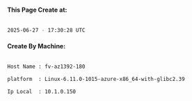 
   
#### This Page Create at:

```bash

2025-06-27 - 17:30:28 UTC

```

#### Create By Machine:

```bash

Host Name : fv-az1392-180

platform  : Linux-6.11.0-1015-azure-x86_64-with-glibc2.39

Ip Local  : 10.1.0.150

```


